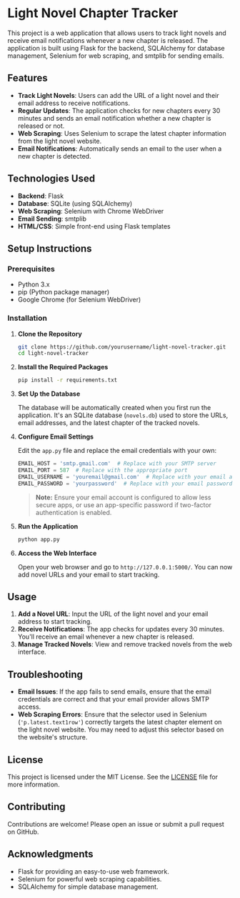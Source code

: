 # Light Novel Chapter Tracker

This project is a web application that allows users to track light novels and receive email notifications whenever a new chapter is released. The application is built using Flask for the backend, SQLAlchemy for database management, Selenium for web scraping, and smtplib for sending emails.

## Features

- **Track Light Novels**: Users can add the URL of a light novel and their email address to receive notifications.
- **Regular Updates**: The application checks for new chapters every 30 minutes and sends an email notification whether a new chapter is released or not.
- **Web Scraping**: Uses Selenium to scrape the latest chapter information from the light novel website.
- **Email Notifications**: Automatically sends an email to the user when a new chapter is detected.

## Technologies Used

- **Backend**: Flask
- **Database**: SQLite (using SQLAlchemy)
- **Web Scraping**: Selenium with Chrome WebDriver
- **Email Sending**: smtplib
- **HTML/CSS**: Simple front-end using Flask templates

## Setup Instructions

### Prerequisites

- Python 3.x
- pip (Python package manager)
- Google Chrome (for Selenium WebDriver)

### Installation

1. **Clone the Repository**

    ```bash
    git clone https://github.com/yourusername/light-novel-tracker.git
    cd light-novel-tracker
    ```

2. **Install the Required Packages**

    ```bash
    pip install -r requirements.txt
    ```

3. **Set Up the Database**

    The database will be automatically created when you first run the application. It's an SQLite database (`novels.db`) used to store the URLs, email addresses, and the latest chapter of the tracked novels.

4. **Configure Email Settings**

    Edit the `app.py` file and replace the email credentials with your own:

    ```python
    EMAIL_HOST = 'smtp.gmail.com'  # Replace with your SMTP server
    EMAIL_PORT = 587  # Replace with the appropriate port
    EMAIL_USERNAME = 'youremail@gmail.com'  # Replace with your email address
    EMAIL_PASSWORD = 'yourpassword'  # Replace with your email password
    ```

    > **Note:** Ensure your email account is configured to allow less secure apps, or use an app-specific password if two-factor authentication is enabled.

5. **Run the Application**

    ```bash
    python app.py
    ```

6. **Access the Web Interface**

    Open your web browser and go to `http://127.0.0.1:5000/`. You can now add novel URLs and your email to start tracking.

## Usage

1. **Add a Novel URL**: Input the URL of the light novel and your email address to start tracking.
2. **Receive Notifications**: The app checks for updates every 30 minutes. You'll receive an email whenever a new chapter is released.
3. **Manage Tracked Novels**: View and remove tracked novels from the web interface.

## Troubleshooting

- **Email Issues**: If the app fails to send emails, ensure that the email credentials are correct and that your email provider allows SMTP access.
- **Web Scraping Errors**: Ensure that the selector used in Selenium (`'p.latest.text1row'`) correctly targets the latest chapter element on the light novel website. You may need to adjust this selector based on the website's structure.

## License

This project is licensed under the MIT License. See the [LICENSE](LICENSE) file for more information.

## Contributing

Contributions are welcome! Please open an issue or submit a pull request on GitHub.

## Acknowledgments

- Flask for providing an easy-to-use web framework.
- Selenium for powerful web scraping capabilities.
- SQLAlchemy for simple database management.


